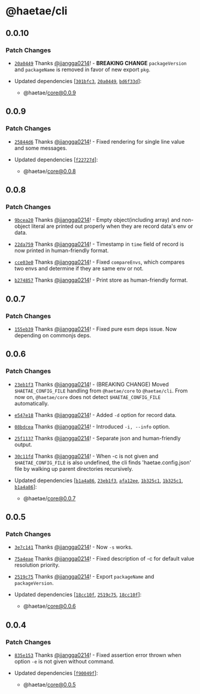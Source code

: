 # @haetae/cli

## 0.0.10

### Patch Changes

- [`20a0449`](https://github.com/jjangga0214/haetae/commit/20a04496ef23ded57fe2d68beea2536dabc4669d) Thanks [@jjangga0214](https://github.com/jjangga0214)! - **BREAKING CHANGE** `packageVersion` and `packageName` is removed in favor of new export `pkg`.

- Updated dependencies [[`301bfc3`](https://github.com/jjangga0214/haetae/commit/301bfc3dca164bcfdd9eca92105d6be3c9accdc4), [`20a0449`](https://github.com/jjangga0214/haetae/commit/20a04496ef23ded57fe2d68beea2536dabc4669d), [`bd6f33d`](https://github.com/jjangga0214/haetae/commit/bd6f33d7c066bc08912d3659c0607901acbb86ce)]:
  - @haetae/core@0.0.9

## 0.0.9

### Patch Changes

- [`25844d6`](https://github.com/jjangga0214/haetae/commit/25844d6aefe34c414b71aa34659d3351f6a4b8f4) Thanks [@jjangga0214](https://github.com/jjangga0214)! - Fixed rendering for single line value and some messages.

- Updated dependencies [[`f22727d`](https://github.com/jjangga0214/haetae/commit/f22727d146e9038246b546a33d350579eceee453)]:
  - @haetae/core@0.0.8

## 0.0.8

### Patch Changes

- [`9bcea20`](https://github.com/jjangga0214/haetae/commit/9bcea2009f933dface69a226909d2afa047d1a93) Thanks [@jjangga0214](https://github.com/jjangga0214)! - Empty object(including array) and non-object literal are printed out properly when they are record data's env or data.

- [`22da759`](https://github.com/jjangga0214/haetae/commit/22da75948486b8ecb780b1d07f13426a82d91c87) Thanks [@jjangga0214](https://github.com/jjangga0214)! - Timestamp in `time` field of record is now printed in human-friendly format.

- [`cce03e0`](https://github.com/jjangga0214/haetae/commit/cce03e03e1232b6bdcf49a8e424328c5a62158d9) Thanks [@jjangga0214](https://github.com/jjangga0214)! - Fixed `compareEnvs`, which compares two envs and determine if they are same env or not.

- [`b274857`](https://github.com/jjangga0214/haetae/commit/b27485728a5a6951623406cbb42fba0995e5ad3a) Thanks [@jjangga0214](https://github.com/jjangga0214)! - Print store as human-friendly format.

## 0.0.7

### Patch Changes

- [`155eb39`](https://github.com/jjangga0214/haetae/commit/155eb390b4fb3181e9cc3fda8902e8c964cb48b4) Thanks [@jjangga0214](https://github.com/jjangga0214)! - Fixed pure esm deps issue. Now depending on commonjs deps.

## 0.0.6

### Patch Changes

- [`23eb1f3`](https://github.com/jjangga0214/haetae/commit/23eb1f3dad8e55e178c6375064b41b5a2e33fe6e) Thanks [@jjangga0214](https://github.com/jjangga0214)! - (BREAKING CHANGE) Moved `$HAETAE_CONFIG_FILE` handling from `@haetae/core` to `@haetae/cli`. From now on, `@haetae/core` does not detect `$HAETAE_CONFIG_FILE` automatically.

- [`e547e18`](https://github.com/jjangga0214/haetae/commit/e547e18f5c43da3df059b4467010a831656a32a7) Thanks [@jjangga0214](https://github.com/jjangga0214)! - Added `-d` option for record data.

- [`08bdcea`](https://github.com/jjangga0214/haetae/commit/08bdceac128ac3d58fc281385bbbf12fe581084c) Thanks [@jjangga0214](https://github.com/jjangga0214)! - Introduced `-i, --info` option.

- [`25f1137`](https://github.com/jjangga0214/haetae/commit/25f11379df752b0b1daee1c3d663665ffedcb59a) Thanks [@jjangga0214](https://github.com/jjangga0214)! - Separate json and human-friendly output.

- [`30c11fd`](https://github.com/jjangga0214/haetae/commit/30c11fd0b542d656490317a5eaaf4c2330209944) Thanks [@jjangga0214](https://github.com/jjangga0214)! - When -c is not given and `$HAETAE_CONFIG_FILE` is also undefined, the cli finds 'haetae.config.json' file by walking up parent directories recursively.

- Updated dependencies [[`b1a4a86`](https://github.com/jjangga0214/haetae/commit/b1a4a86bc725fb3f3e5ba71cb7422455e272cf2a), [`23eb1f3`](https://github.com/jjangga0214/haetae/commit/23eb1f3dad8e55e178c6375064b41b5a2e33fe6e), [`afa12ee`](https://github.com/jjangga0214/haetae/commit/afa12eee27560856fa40754f9d04aaa3bf920c1d), [`1b325c1`](https://github.com/jjangga0214/haetae/commit/1b325c1e5de124fbbd09cd3910cf77b30164f990), [`1b325c1`](https://github.com/jjangga0214/haetae/commit/1b325c1e5de124fbbd09cd3910cf77b30164f990), [`b1a4a86`](https://github.com/jjangga0214/haetae/commit/b1a4a86bc725fb3f3e5ba71cb7422455e272cf2a)]:
  - @haetae/core@0.0.7

## 0.0.5

### Patch Changes

- [`3e7c141`](https://github.com/jjangga0214/haetae/commit/3e7c141e4fb2225d7ba7599210560ceb877c0216) Thanks [@jjangga0214](https://github.com/jjangga0214)! - Now `-s` works.

- [`75a4eae`](https://github.com/jjangga0214/haetae/commit/75a4eae728877c48945c4fcf84936c2b81f2600d) Thanks [@jjangga0214](https://github.com/jjangga0214)! - Fixed description of -c for default value resolution priority.

- [`2519c75`](https://github.com/jjangga0214/haetae/commit/2519c75646778e9f882755f7185bb737ae589b67) Thanks [@jjangga0214](https://github.com/jjangga0214)! - Export `packageName` and `packageVersion`.

- Updated dependencies [[`18cc10f`](https://github.com/jjangga0214/haetae/commit/18cc10fe6504e2ba7c13c40e78237bbe20abc07b), [`2519c75`](https://github.com/jjangga0214/haetae/commit/2519c75646778e9f882755f7185bb737ae589b67), [`18cc10f`](https://github.com/jjangga0214/haetae/commit/18cc10fe6504e2ba7c13c40e78237bbe20abc07b)]:
  - @haetae/core@0.0.6

## 0.0.4

### Patch Changes

- [`835e153`](https://github.com/jjangga0214/haetae/commit/835e153188c85f04a015b0cab619cfc4b4150b6d) Thanks [@jjangga0214](https://github.com/jjangga0214)! - Fixed assertion error thrown when option `-e` is not given without command.

- Updated dependencies [[`f90049f`](https://github.com/jjangga0214/haetae/commit/f90049f79d288815f9ee4122ded81a3df9191b23)]:
  - @haetae/core@0.0.5
